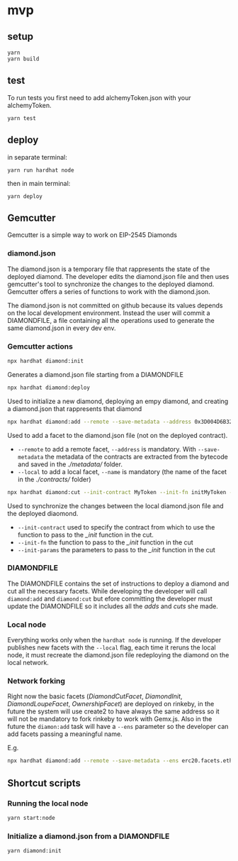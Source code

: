 # mvp

## setup

```
yarn
yarn build
```

## test
To run tests you first need to add alchemyToken.json with your alchemyToken.
```
yarn test
```

## deploy

in separate terminal:

```
yarn run hardhat node
```

then in main terminal:

```
yarn deploy
```

## Gemcutter

Gemcutter is a simple way to work on EIP-2545 Diamonds
 
### diamond.json

The diamond.json is a temporary file that rappresents the state of the deployed diamond. The developer edits the diamond.json file and then uses gemcutter's tool to synchronize the changes to the deployed diamond. Gemcutter offers a series of functions to work with the diamond.json.

The diamond.json is not committed on github because its values depends on the local development environment. Instead the user will commit a DIAMONDFILE, a file containing all the operations used to generate the same diamond.json in every dev env.

### Gemcutter actions

```bash
npx hardhat diamond:init
```
Generates a diamond.json file starting from a DIAMONDFILE

```bash
npx hardhat diamond:deploy
```
Used to initialize a new diamond, deploying an empy diamond, and creating a diamond.json that rappresents that diamond

```bash
npx hardhat diamond:add --remote --save-metadata --address 0x3D004D6B32D5D6A5e7B7504c3dac672456ed95dB
```
Used to add a facet to the diamond.json file (not on the deployed contract).
* `--remote` to add a remote facet, `--address` is mandatory. With `--save-metadata` the metadata of the contracts are extracted from the bytecode and saved in the *./metadata/* folder.
* `--local` to add a local facet, `--name` is mandatory (the name of the facet in the *./contracts/* folder)

```bash
npx hardhat diamond:cut --init-contract MyToken --init-fn initMyToken --init-params "Habitat,HBT,8,0xf39fd6e51aad88f6f4ce6ab8827279cfffb92266"
```
Used to synchronize the changes between the local diamond.json file and the deployed diaomond.
* `--init-contract` used to specify the contract from which to use the function to pass to the *_init* function in the cut.
* `--init-fn` the function to pass to the *_init* function in the cut
* `--init-params` the parameters to pass to the *_init* function in the cut

### DIAMONDFILE

The DIAMONDFILE contains the set of instructions to deploy a diamond and cut all the necessary facets. While developing the developer will call `diamond:add` and `diamond:cut` but efore committing the developer must update the DIAMONDFILE so it includes all the *adds* and *cuts* she made.

### Local node

Everything works only when the `hardhat node` is running. If the developer publishes new facets with the `--local` flag, each time it reruns the local node, it must recreate the diamond.json file redeploying the diamond on the local network.

### Network forking

Right now the basic facets (*DiamondCutFacet*, *DiamondInit*, *DiamondLoupeFacet*, *OwnershipFacet*) are deployed on rinkeby, in the future the system will use create2 to have always the same address so it will not be mandatory to fork rinkeby to work with Gemx.js.
Also in the future the `diamon:add` task will have a `--ens` parameter so the developer can add facets passing a meaningful name.

E.g.
```bash
npx hardhat diamond:add --remote --save-metadata --ens erc20.facets.eth
```

## Shortcut scripts

### Running the local node
```bash
yarn start:node
```

### Initialize a diamond.json from a DIAMONDFILE

```bash
yarn diamond:init
```